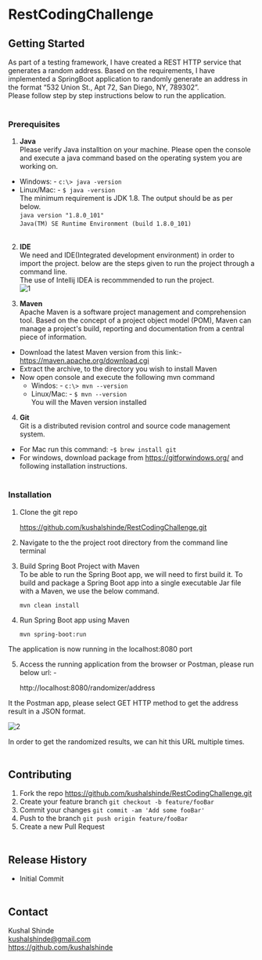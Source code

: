 # RestCodingChallenge


## Getting Started
As part of a testing framework, I have created a REST HTTP service that generates a random address. Based on the requirements, I have implemented 
a SpringBoot application to randomly generate an address in the format “532 Union St., Apt 72, San Diego, NY, 789302”.<br>
Please follow step by step instructions below to run the application.<br><br>


### Prerequisites
1. **Java** <br>
Please verify Java installtion on your machine. Please open the console and execute a java command based on the operating system you are working on.<br>
- Windows: - `c:\> java -version`<br>
- Linux/Mac: - `$ java -version`<br>
The minimum requirement is JDK 1.8. The output should be as per below.<br>
   `java version "1.8.0_101"`<br>
   `Java(TM) SE Runtime Environment (build 1.8.0_101)`<br><br>

2. **IDE**<br>
We need and IDE(Integrated development environment) in order to import the project. below are the steps given to run the project through a command line.<br>
The use of Intellij IDEA is recommmended to run the project.<br>
![1](https://user-images.githubusercontent.com/15387499/86395723-b78b3700-bc6e-11ea-9dd3-f17f7210ab6d.png)


3. **Maven**<br>
Apache Maven is a software project management and comprehension tool. Based on the concept of a project object model (POM), Maven can manage a project's build, 
reporting and documentation from a central piece of information.<br>
- Download the latest Maven version from this link:- https://maven.apache.org/download.cgi <br>
- Extract the archive, to the directory you wish to install Maven<br>
- Now open console and execute the following mvn command <br>
  - Windos: - `c:\> mvn --version`<br>
  - Linux/Mac: - `$ mvn --version`<br>
  You will the Maven version installed<br>
  
4. **Git**<br>
Git is a distributed revision control and source code management system.<br>
- For Mac run this command: -`$ brew install git`<br>
- For windows, download package from https://gitforwindows.org/ and following installation instructions.<br><br>


### Installation

1. Clone the git repo<br>

   https://github.com/kushalshinde/RestCodingChallenge.git

2. Navigate to the the project root directory from the command line terminal<br>

3. Build Spring Boot Project with Maven<br>
To be able to run the Spring Boot app, we will need to first build it. To build and package a Spring Boot app 
into a single executable Jar file with a Maven, we use the below command. <br>

   `mvn clean install`

4. Run Spring Boot app using Maven<br>

   `mvn spring-boot:run`

The application is now running in the localhost:8080 port<br>

5. Access the running application from the browser or Postman, please run below url: -<br>

   http://localhost:8080/randomizer/address

It the Postman app, please select GET HTTP method to get the address result in a JSON format.<br>

![2](https://user-images.githubusercontent.com/15387499/86396055-4304c800-bc6f-11ea-9149-4346d7186cc1.png)

In order to get the randomized results, we can hit this URL multiple times.<br><br>

## Contributing

1. Fork the repo https://github.com/kushalshinde/RestCodingChallenge.git<br>
2. Create your feature branch `git checkout -b feature/fooBar`<br>
3. Commit your changes `git commit -am 'Add some fooBar'`<br>
4. Push to the branch `git push origin feature/fooBar`<br>
5. Create a new Pull Request<br><br>

## Release History

- Initial Commit<br><br>
 
## Contact

Kushal Shinde<br>
kushalshinde@gmail.com<br>
https://github.com/kushalshinde<br><br>
